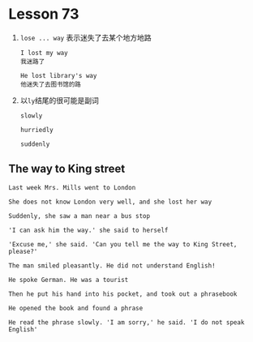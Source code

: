 # Lesson 73

1. `lose ... way` 表示迷失了去某个地方地路

   ```
   I lost my way
   我迷路了

   He lost library's way
   他迷失了去图书馆的路
   ```

2. 以`ly`结尾的很可能是副词

   ```
   slowly

   hurriedly

   suddenly
   ```

## The way to King street

```
Last week Mrs. Mills went to London

She does not know London very well, and she lost her way

Suddenly, she saw a man near a bus stop

'I can ask him the way.' she said to herself

'Excuse me,' she said. 'Can you tell me the way to King Street, please?'

The man smiled pleasantly. He did not understand English!

He spoke German. He was a tourist

Then he put his hand into his pocket, and took out a phrasebook

He opened the book and found a phrase

He read the phrase slowly. 'I am sorry,' he said. 'I do not speak English'
```
